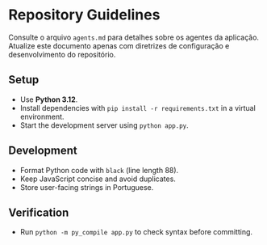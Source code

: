 # Repository Guidelines

Consulte o arquivo `agents.md` para detalhes sobre os agentes da aplicação. Atualize este documento apenas com diretrizes de configuração e desenvolvimento do repositório.

## Setup
- Use **Python 3.12**.
- Install dependencies with `pip install -r requirements.txt` in a virtual environment.
- Start the development server using `python app.py`.

## Development
- Format Python code with `black` (line length 88).
- Keep JavaScript concise and avoid duplicates.
- Store user-facing strings in Portuguese.

## Verification
- Run `python -m py_compile app.py` to check syntax before committing.


